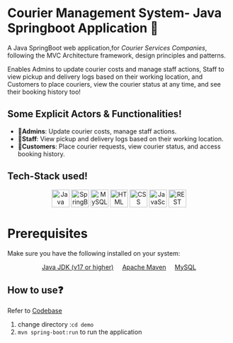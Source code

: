 # **Courier Management System- Java Springboot Application** 🚚
A Java SpringBoot web application,for *Courier Services Companies*, following the MVC Architecture framework, design principles and patterns.

Enables Admins to update courier costs and manage staff actions, Staff to view pickup and delivery logs based on their working location, and Customers to place couriers, view the courier status at any time, and see their booking history too!

## **Some Explicit Actors & Functionalities!**
- 👥**Admins**: Update courier costs, manage staff actions.
- 👥**Staff**: View pickup and delivery logs based on their working location.
- 👥**Customers**: Place courier requests, view courier status, and access booking history.

## **Tech-Stack used!**
<p align="center">
  <img src="https://img.icons8.com/color/48/000000/java-coffee-cup-logo.png" alt="Java" width="40" height="40"/>
  <img src="https://img.icons8.com/color/48/000000/spring-logo.png" alt="SpringBoot" width="40" height="40"/>
  <img src="https://img.icons8.com/color/48/000000/mysql-logo.png" alt="MySQL" width="40" height="40"/>
  <img src="https://img.icons8.com/color/48/000000/html-5.png" alt="HTML" width="40" height="40"/>
  <img src="https://img.icons8.com/color/48/000000/css3.png" alt="CSS" width="40" height="40"/>
  <img src="https://img.icons8.com/color/48/000000/javascript.png" alt="JavaScript" width="40" height="40"/>
  <img src="https://img.icons8.com/nolan/48/api.png" alt="REST API" width="40" height="40"/>
</p>

# **Prerequisites**
Make sure you have the following installed on your system:
<p align="center">
  <a href="https://www.oracle.com/java/technologies/javase-jdk17-downloads.html">Java JDK (v17 or higher)</a> &nbsp;&nbsp;&nbsp;
  <a href="https://maven.apache.org/download.cgi">Apache Maven</a> &nbsp;&nbsp;&nbsp;
  <a href="https://www.mysql.com/downloads/">MySQL</a>
</p>

## **How to use❓**
Refer to [Codebase](https://github.com/gantasrilaitha/courier-management-java/tree/main/demo/src/main/java/com/example/demo)
1. change directory :```cd demo```
2. ```mvn spring-boot:run``` to run the application






